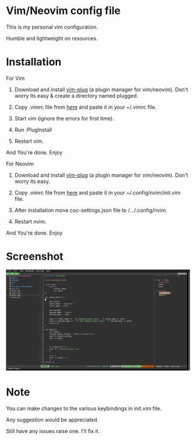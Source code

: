 # Vim/Neovim config file

This is my personal vim configuration.

Humble and lightweight on resources.

# Installation

For Vim

1. Download and install [vim-plug](https://github.com/junegunn/vim-plug) (a plugin manager for vim/neovim). Don't worry its easy & create a directory named plugged.

2. Copy .vimrc file from [here](https://github.com/inferno-umar/vim-neovim/blob/main/.vimrc) and paste it in your ~/.vimrc file.

3. Start vim (ignore the errors for first time).

4. Run :PlugInstall

5. Restart vim.

And You're done. Enjoy

For Neovim

1. Download and install [vim-plug](https://github.com/junegunn/vim-plug) (a plugin manager for vim/neovim). Don't worry its easy.

2. Copy .vimrc file from [here](https://github.com/inferno-umar/vim-neovim/blob/main/.vimrc) and paste it in your ~/.config/nvim/init.vim file.

3. After installation move coc-settings.json file to /.../.config/nvim.

4. Restart nvim.

And You're done. Enjoy

# Screenshot
![alt text](https://github.com/inferno-umar/neovim/blob/main/vim.png)

# Note
You can make changes to the various keybindings in init.vim file.

Any suggestion would be appreciated.


Still have any issues raise one. I'll fix it.
